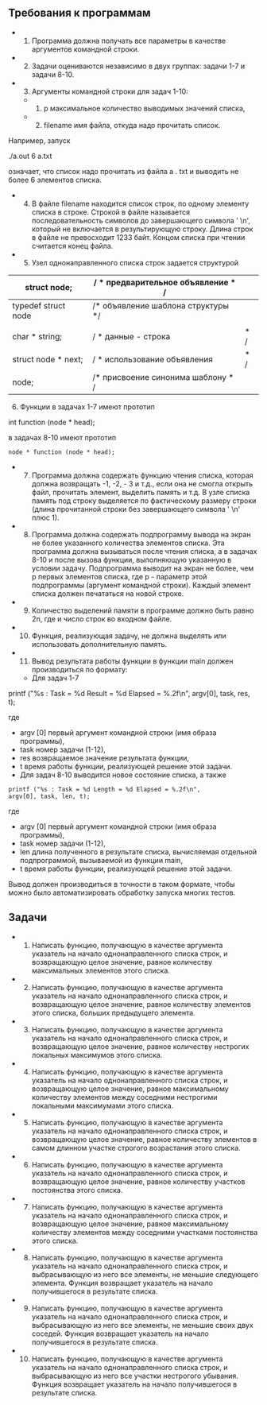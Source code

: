 ## Требования к программам

- 1. Программа должна получать все параметры в качестве аргументов командной строки.
- 2. Задачи оцениваются независимо в двух группах: задачи 1-7 и задачи 8-10.
- 3. Аргументы командной строки для задач 1-10:
	- 1) р максимальное количество выводимых значений списка,
	- 2) filename имя файла, откуда надо прочитать список.

Например, запуск

./a.out 6 a.txt

означает, что список надо прочитать из файла а . txt и выводить не более 6 элементов списка.

- 4. В файле filename находится список строк, по одному элементу списка в строке. Строкой в файле называется последовательность символов до завершающего символа ' \n', который не включается в результирующую строку. Длина строк в файле не превосходит 1233 байт. Концом списка при чтении считается конец файла.
- 5. Узел однонаправленного списка строк задается структурой

| struct  node;        | / * предварительное объявление   * / |     |
|----------------------|--------------------------------------|-----|
| typedef struct  node | /* объявление шаблона структуры */   |     |
|                      |                                      |     |
| char * string;       | / * данные - строка                  | * / |
| struct  node * next; | / * использование объявления         | * / |
| node;                | /* присвоение синонима шаблону  * /  |     |

6. Функции в задачах 1-7 имеют прототип

int function (node \* head);

в задачах 8-10 имеют прототип

```
node * function (node * head);
```
- 7. Программа должна содержать функцию чтения списка, которая должна возвращать -1, -2, - 3 и т.д., если она не смогла открыть файл, прочитать элемент, выделить память и т.д. В узле списка память под строку выделяется по фактическому размеру строки (длина прочитанной строки без завершающего символа ' \n' плюс 1).
- 8. Программа должна содержать подпрограмму вывода на экран не более указанного количества элементов списка. Эта программа должна вызываться после чтения списка, а в задачах 8-10 и после вызова функции, выполняющую указанную в условии задачу. Подпрограмма выводит на экран не более, чем р первых элементов списка, где р - параметр этой подпрограммы (аргумент командной строки). Каждый элемент списка должен печататься на новой строке.
- 9. Количество выделений памяти в программе должно быть равно 2n, где и число строк во входном файле.
- 10. Функция, реализующая задачу, не должна выделять или использовать дополнительную память.
- 11. Вывод результата работы функции в функции main должен производиться по формату:
	- Для задач 1-7

printf ("%s : Task = %d Result = %d Elapsed = %.2f\n", argv[0], task, res, t);

где

- аrgv [0] первый аргумент командной строки (имя образа программы),
- task номер задачи (1-12),
- res возвращаемое значение результата функции,
- t время работы функции, реализующей решение этой задачи.
- Для задач 8-10 выводится новое состояние списка, а также

```
printf ("%s : Task = %d Length = %d Elapsed = %.2f\n",
argv[0], task, len, t);
```
где

- аrgv [0] первый аргумент командной строки (имя образа программы),
- task номер задачи (1-12),
- len длина полученного в результате списка, вычисляемая отдельной подпрограммой, вызываемой из функции main,
- t время работы функции, реализующей решение этой задачи.

Вывод должен производиться в точности в таком формате, чтобы можно было автоматизировать обработку запуска многих тестов.

## Задачи

- 1. Написать функцию, получающую в качестве аргумента указатель на начало однонаправленного списка строк, и возвращающую целое значение, равное количеству максимальных элементов этого списка.
- 2. Написать функцию, получающую в качестве аргумента указатель на начало однонаправленного списка строк, и возвращающую целое значение, равное количеству элементов этого списка, больших предыдущего элемента.
- 3. Написать функцию, получающую в качестве аргумента указатель на начало однонаправленного списка строк, и возвращающую целое значение, равное количеству нестрогих локальных максимумов этого списка.
- 4. Написать функцию, получающую в качестве аргумента указатель на начало однонаправленного списка строк, и возвращающую целое значение, равное максимальному количеству элементов между соседними нестрогими локальными максимумами этого списка.
- 5. Написать функцию, получающую в качестве аргумента указатель на начало однонаправленного списка строк, и возвращающую целое значение, равное количеству элементов в самом длинном участке строгого возрастания этого списка.
- 6. Написать функцию, получающую в качестве аргумента указатель на начало однонаправленного списка строк, и возвращающую целое значение, равное количеству участков постоянства этого списка.
- 7. Написать функцию, получающую в качестве аргумента указатель на начало однонаправленного списка строк, и возвращающую целое значение, равное максимальному количеству элементов между соседними участками постоянства этого списка.
- 8. Написать функцию, получающую в качестве аргумента указатель на начало однонаправленного списка строк, и выбрасывающую из него все элементы, не меньшие следующего элемента. Функция возвращает указатель на начало получившегося в результате списка.
- 9. Написать функцию, получающую в качестве аргумента указатель на начало однонаправленного списка строк, и выбрасывающую из него все элементы, не меньшие своих двух соседей. Функция возвращает указатель на начало получившегося в результате списка.
- 10. Написать функцию, получающую в качестве аргумента указатель на начало однонаправленного списка строк, и выбрасывающую из него все участки нестрогого убывания. Функция возвращает указатель на начало получившегося в результате списка.